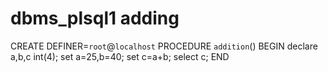 # dbms_plsql1 adding
CREATE DEFINER=`root`@`localhost` PROCEDURE `addition`()
BEGIN
declare a,b,c int(4);
set a=25,b=40;
set c=a+b;
select c;
END
